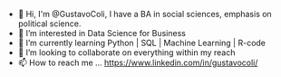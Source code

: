 - 👋 Hi, I'm @GustavoColi, I have a BA in social sciences, emphasis on political science. 
- 👀 I’m interested in Data Science for Business
- 🌱 I’m currently learning Python | SQL | Machine Learning | R-code
- 💞️ I’m looking to collaborate on everything within my reach
- 📫 How to reach me ... https://www.linkedin.com/in/gustavocoli/

<!---
GustavoColi/GustavoColi is a ✨ special ✨ repository because its `README.md` (this file) appears on your GitHub profile.
You can click the Preview link to take a look at your changes.
--->
